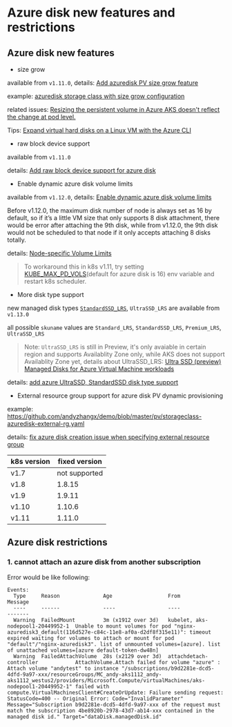 # Azure disk new features and restrictions
## Azure disk new features
 - size grow

available from `v1.11.0`, details: [Add azuredisk PV size grow feature](https://github.com/kubernetes/kubernetes/pull/64386)

example: [azuredisk storage class with size grow configuration](https://github.com/andyzhangx/demo/blob/master/pv/storageclass-azuredisk-sizegrow.yaml)

related issues: [Resizing the persistent volume in Azure AKS doesn't reflect the change at pod level.](https://github.com/kubernetes/kubernetes/issues/68427)

Tips: [Expand virtual hard disks on a Linux VM with the Azure CLI](https://docs.microsoft.com/en-us/azure/virtual-machines/linux/expand-disks)

 - raw block device support

available from `v1.11.0`

details: [Add raw block device support for azure disk](https://github.com/kubernetes/kubernetes/pull/63841)

 - Enable dynamic azure disk volume limits

available from `v1.12.0`, details: [Enable dynamic azure disk volume limits](https://github.com/kubernetes/kubernetes/pull/67772)

Before v1.12.0, the maximum disk number of node is always set as 16 by default, so if it’s a little VM size that only supports 8 disk attachment, there would be error after attaching the 9th disk, while from v1.12.0, the 9th disk would not be scheduled to that node if it only accepts attaching 8 disks totally.

details: [Node-specific Volume Limits](https://kubernetes.io/docs/concepts/storage/storage-limits/)
> To workaround this in k8s v1.11, try setting [KUBE_MAX_PD_VOLS](https://github.com/kubernetes/kubernetes/blob/591ef236e04a515f1b582cb8d8a4ea29aaee98a3/pkg/scheduler/algorithm/predicates/predicates.go#L106)(default for azure disk is 16) env variable and restart k8s scheduler.

 - More disk type support

new managed disk types [`StandardSSD_LRS`](https://aka.ms/StandardSSDBlog), `UltraSSD_LRS` are available from `v1.13.0`

all possible `skuname` values are `Standard_LRS`, `StandardSSD_LRS`, `Premium_LRS`, `UltraSSD_LRS`
> Note: `UltraSSD_LRS` is still in Preview, it's only avaiable in certain region and supports Availablity Zone only, while AKS does not support Availablity Zone yet, details about UltraSSD_LRS: [Ultra SSD (preview) Managed Disks for Azure Virtual Machine workloads](https://docs.microsoft.com/en-us/azure/virtual-machines/linux/disks-ultra-ssd)

details: [add azure UltraSSD, StandardSSD disk type support](https://github.com/kubernetes/kubernetes/pull/70477)

 - External resource group support for azure disk PV dynamic provisioning

example: https://github.com/andyzhangx/demo/blob/master/pv/storageclass-azuredisk-external-rg.yaml

details: [fix azure disk creation issue when specifying external resource group](https://github.com/kubernetes/kubernetes/pull/65516)

| k8s version | fixed version |
| ---- | ---- |
| v1.7 | not supported |
| v1.8 | 1.8.15 |
| v1.9 | 1.9.11 |
| v1.10 | 1.10.6 |
| v1.11 | 1.11.0 |

## Azure disk restrictions
### 1. cannot attach an azure disk from another subscription
Error would be like following:
```
Events:
  Type     Reason              Age                  From                               Message
  ----     ------              ----                 ----                               -------
  Warning  FailedMount         3m (x1912 over 3d)   kubelet, aks-nodepool1-20449952-1  Unable to mount volumes for pod "nginx-azuredisk3_default(116d527e-c84c-11e8-af0a-d2df8f315e11)": timeout expired waiting for volumes to attach or mount for pod "default"/"nginx-azuredisk3". list of unmounted volumes=[azure]. list of unattached volumes=[azure default-token-dw48n]
  Warning  FailedAttachVolume  28s (x2129 over 3d)  attachdetach-controller            AttachVolume.Attach failed for volume "azure" : Attach volume "andytest" to instance "/subscriptions/b9d2281e-dcd5-4dfd-9a97-xxx/resourceGroups/MC_andy-aks1112_andy-aks1112_westus2/providers/Microsoft.Compute/virtualMachines/aks-nodepool1-20449952-1" failed with compute.VirtualMachinesClient#CreateOrUpdate: Failure sending request: StatusCode=400 -- Original Error: Code="InvalidParameter" Message="Subscription b9d2281e-dcd5-4dfd-9a97-xxx of the request must match the subscription 4be8920b-2978-43d7-ab14-xxx contained in the managed disk id." Target="dataDisk.managedDisk.id"
```
